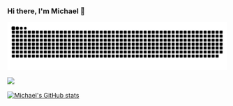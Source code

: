### Hi there, I'm Michael 👋

<img src="https://raw.githubusercontent.com/luistmarques/luistmarques/output/github-contribution-grid-snake.svg" />

![](https://github-profile-summary-cards.vercel.app/api/cards/profile-details?username=luistmarques&theme=vue)

[![Michael's GitHub stats](https://github-readme-stats.vercel.app/api?username=luistmarques)](https://github.com/luistmarques/github-readme-stats)
